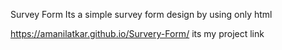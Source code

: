 Survey Form
Its a simple survey form design by using only html 

https://amanilatkar.github.io/Survery-Form/ its my project link

